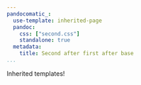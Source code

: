 ```yaml
---
pandocomatic_:
  use-template: inherited-page
  pandoc:
    css: ["second.css"]
    standalone: true
  metadata:
    title: Second after first after base
...
```


Inherited templates!
